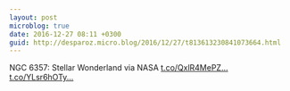 ```yaml
---
layout: post
microblog: true
date: 2016-12-27 08:11 +0300
guid: http://desparoz.micro.blog/2016/12/27/t813613230841073664.html
---
```

NGC 6357: Stellar Wonderland   via NASA [t.co/QxlR4MePZ...](https://t.co/QxlR4MePZH) [t.co/YLsr6hOTy...](https://t.co/YLsr6hOTy7)
